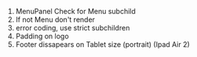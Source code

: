 1. MenuPanel Check for Menu subchild
2. If not Menu don't render
3. error coding, use strict subchildren
4. Padding on logo
5. Footer dissapears on Tablet size (portrait) (Ipad Air 2)
